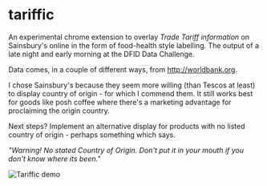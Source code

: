 tariffic
========

An experimental chrome extension to overlay *Trade Tariff information* on Sainsbury's online in the form of food-health style labelling. The output of a late night and early morning at the DFID Data Challenge.

Data comes, in a couple of different ways, from http://worldbank.org.

I chose Sainsbury's because they seem more willing (than Tescos at least) to display country of origin - for which I commend them. It still works best for goods like posh coffee where there's a marketing advantage for proclaiming the origin country.

Next steps? Implement an alternative display for products with no listed country of origin - perhaps something which says.

*"Warning! No stated Country of Origin. Don't put it in your mouth if you don't know where its been."*


![Tariffic demo](https://raw.github.com/marxian/tariffic/master/demo.png)